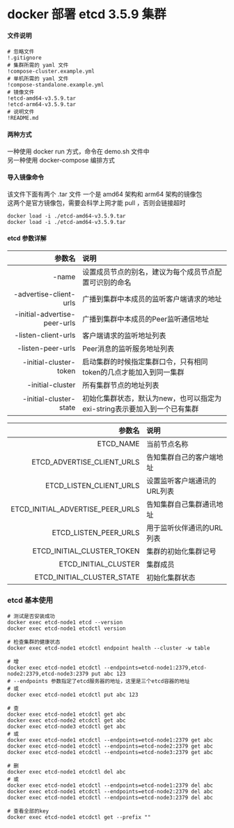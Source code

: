# docker 部署 etcd 3.5.9 集群  

#### 文件说明

```gitignore
# 忽略文件
!.gitignore
# 集群所需的 yaml 文件
!compose-cluster.example.yml
# 单机所需的 yaml 文件
!compose-standalone.example.yml
# 镜像文件
!etcd-amd64-v3.5.9.tar
!etcd-arm64-v3.5.9.tar
# 说明文件
!README.md
```

#### 两种方式  
一种使用 docker run 方式，命令在 demo.sh 文件中  
另一种使用 docker-compose 编排方式

#### 导入镜像命令
该文件下面有两个 .tar 文件 一个是 amd64 架构和 arm64 架构的镜像包  
这两个是官方镜像包，需要会科学上网才能 pull ，否则会链接超时

```shell
docker load -i ./etcd-amd64-v3.5.9.tar
docker load -i ./etcd-amd64-v3.5.9.tar
```

#### etcd 参数详解  

|                          参数名 | 说明                                          |
|-----------------------------:|:--------------------------------------------|
|                        -name | 设置成员节点的别名，建议为每个成员节点配置可识别的命名                 |
|       -advertise-client-urls | 广播到集群中本成员的监听客户端请求的地址                        |
| -initial-advertise-peer-urls | 广播到集群中本成员的Peer监听通信地址                        |
|          -listen-client-urls | 客户端请求的监听地址列表                                |
|            -listen-peer-urls | Peer消息的监听服务地址列表                             |
|       -initial-cluster-token | 启动集群的时候指定集群口令，只有相同token的几点才能加入到同一集群         |
|             -initial-cluster | 所有集群节点的地址列表                                 |
|       -initial-cluster-state | 初始化集群状态，默认为new，也可以指定为exi-string表示要加入到一个已有集群 |

|                              参数名 | 说明              |
|---------------------------------:|:----------------|
|                        ETCD_NAME | 当前节点名称          |
|       ETCD_ADVERTISE_CLIENT_URLS | 告知集群自己的客户端地址    |
|          ETCD_LISTEN_CLIENT_URLS | 设置监听客户端通讯的URL列表 |
| ETCD_INITIAL_ADVERTISE_PEER_URLS | 告知集群自己集群通讯地址    |
|            ETCD_LISTEN_PEER_URLS | 用于监听伙伴通讯的URL列表  |
|       ETCD_INITIAL_CLUSTER_TOKEN | 集群的初始化集群记号      |
|             ETCD_INITIAL_CLUSTER | 集群成员            |
|       ETCD_INITIAL_CLUSTER_STATE | 初始化集群状态         |

### etcd 基本使用
```shell
# 测试是否安装成功
docker exec etcd-node1 etcd --version
docker exec etcd-node1 etcdctl version

# 检查集群的健康状态
docker exec etcd-node1 etcdctl endpoint health --cluster -w table

# 增
docker exec etcd-node1 etcdctl --endpoints=etcd-node1:2379,etcd-node2:2379,etcd-node3:2379 put abc 123
# --endpoints 参数指定了etcd服务器的地址，这里是三个etcd容器的地址
# 或
docker exec etcd-node1 etcdctl put abc 123

# 查
docker exec etcd-node1 etcdctl get abc
docker exec etcd-node2 etcdctl get abc
docker exec etcd-node3 etcdctl get abc
# 或
docker exec etcd-node1 etcdctl --endpoints=etcd-node1:2379 get abc
docker exec etcd-node1 etcdctl --endpoints=etcd-node2:2379 get abc
docker exec etcd-node1 etcdctl --endpoints=etcd-node3:2379 get abc

# 删
docker exec etcd-node1 etcdctl del abc
# 或
docker exec etcd-node1 etcdctl --endpoints=etcd-node1:2379 del abc
docker exec etcd-node1 etcdctl --endpoints=etcd-node2:2379 del abc
docker exec etcd-node1 etcdctl --endpoints=etcd-node3:2379 del abc

# 查看全部的key
docker exec etcd-node1 etcdctl get --prefix ""
```